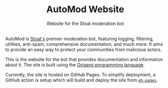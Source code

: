 <div align="center">
<h1>
  AutoMod Website
</h1>
Website for the Stoat moderation bot
</div>
<br/>

AutoMod is [Stoat's](https://stoat.chat) premier moderation bot, featuring logging, filtering, utilities, anti-spam, comprehensive documentation, and much more. It aims to provide an easy way to protect your communities from malicious actors.

This is the website for the bot that provides documentation and information about it. The site is built using the [Origami programming language](https://weborigami.org).

Currently, the site is hosted on GitHub Pages. To simplify deployment, a GitHub action is setup which will build and deploy the site from [`gh-pages`](https://github.com/DeclanChidlow/AutoMod-site/tree/gh-pages).
